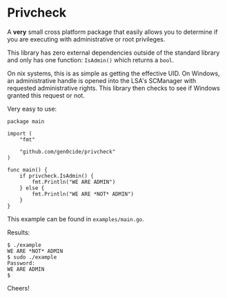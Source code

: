 # Privcheck

A **very** small cross platform package that easily allows you to determine if you are executing with administrative or root privileges.

This library has zero external dependencies outside of the standard library and only has one function: `IsAdmin()` which returns a `bool`.

On nix systems, this is as simple as getting the effective UID. On Windows, an administrative handle is opened into the LSA's SCManager with requested administrative rights. This library then checks to see if Windows granted this request or not.

Very easy to use:

```golang
package main

import (
	"fmt"

	"github.com/gen0cide/privcheck"
)

func main() {
	if privcheck.IsAdmin() {
		fmt.Println("WE ARE ADMIN")
	} else {
		fmt.Println("WE ARE *NOT* ADMIN")
	}
}
```

This example can be found in `examples/main.go`.

Results:

```
$ ./example
WE ARE *NOT* ADMIN
$ sudo ./example
Password:
WE ARE ADMIN
$ 
```

Cheers!